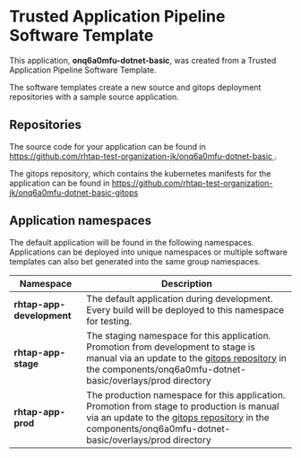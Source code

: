 # Trusted Application Pipeline Software Template

This application, **onq6a0mfu-dotnet-basic**, was created from a Trusted Application Pipeline Software Template.

The software templates create a new source and gitops deployment repositories with a sample source application. 

## Repositories

The source code for your application can be found in [https://github.com/rhtap-test-organization-jk/onq6a0mfu-dotnet-basic ](https://github.com/rhtap-test-organization-jk/onq6a0mfu-dotnet-basic ).
 
The gitops repository, which contains the kubernetes manifests for the application can be found in 
[https://github.com/rhtap-test-organization-jk/onq6a0mfu-dotnet-basic-gitops ](https://github.com/rhtap-test-organization-jk/onq6a0mfu-dotnet-basic-gitops ) 

## Application namespaces 

The default application will be found in the following namespaces. Applications can be deployed into unique namespaces or multiple software templates can also bet generated into the same group namespaces.  

|  Namespace   |  Description   |  
| -------- | -------- |   
| **rhtap-app-development** | The default application during development. Every build will be deployed to this namespace for testing. | 
| **rhtap-app-stage** | The staging namespace for this application. Promotion from development to stage is manual via an update to the [gitops repository](https://github.com/rhtap-test-organization-jk/onq6a0mfu-dotnet-basic-gitops ) in the components/onq6a0mfu-dotnet-basic/overlays/prod directory |  
| **rhtap-app-prod** | The production namespace for this application. Promotion from stage to production is manual via an update to the [gitops repository](https://github.com/rhtap-test-organization-jk/onq6a0mfu-dotnet-basic-gitops ) in the components/onq6a0mfu-dotnet-basic/overlays/prod directory | 